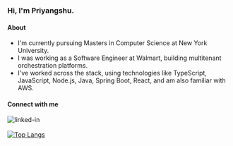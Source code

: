 ### Hi, I'm Priyangshu.

#### About

- I'm currently pursuing Masters in Computer Science at New York University.
- I was working as a Software Engineer at Walmart, building multitenant orchestration platforms.
- I've worked across the stack, using technologies like TypeScript, JavaScript, Node.js, Java, Spring Boot, React, and am also familiar with AWS.

#### Connect with me

<!-- [<img align="left" alt="website" src="https://img.shields.io/badge/Website-orange?style=for-the-badge" />](https://polaris000.com) -->

[<img align="left" alt="linked-in" src="https://img.shields.io/badge/linkedin-%230077B5.svg?&style=for-the-badge&logo=linkedin&logoColor=white" />](https://www.linkedin.com/in/priyangshupal)
<br><br>
[![Top Langs](https://github-readme-stats.vercel.app/api/top-langs/?username=priyangshupal&layout=compact)](https://github.com/anuraghazra/github-readme-stats)

<!-- ![](https://hit.yhype.me/github/profile?user_id=31214064) -->
